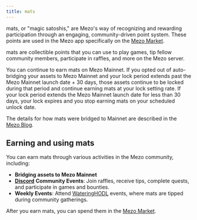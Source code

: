 ```yaml
---
title: mats
---
```


mats, or "magic satoshis," are Mezo's way of recognizing and rewarding participation through an engaging, community-driven point system. These points are used in the Mezo app specifically on the [Mezo Market](https://mezo.org/market).

mats are collectible points that you can use to play games, tip fellow community members, participate in raffles, and more on the Mezo server.

You can continue to earn mats on Mezo Mainnet. If you opted out of auto-bridging your assets to Mezo Mainnet and your lock period extends past the Mezo Mainnet launch date + 30 days, those assets continue to be locked during that period and continue earning mats at your lock setting rate. If your lock period extends the Mezo Mainnet launch date for less than 30 days, your lock expires and you stop earning mats on your scheduled unlock date.

The details for how mats were bridged to Mainnet are described in the [Mezo Blog](https://mezo.org/blog/final-steps-before-mainnet-activating-your-mats-rewards/).

## Earning and using mats

You can earn mats through various activities in the Mezo community, including:

* **Bridging assets to Mezo Mainnet**
* [**Discord**](https://discord.com/invite/mezo) **Community Events**: Join raffles, receive tips, complete quests, and participate in games and bounties.
* **Weekly Events**: Attend [WateringHODL](https://discord.com/invite/mezo) events, where mats are tipped during community gatherings.

After you earn mats, you can spend them in the [Mezo Market](https://mezo.org/market).